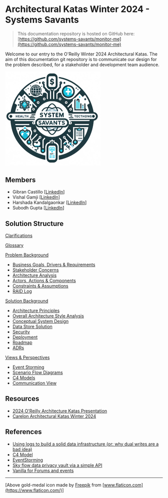 # Architectural Katas Winter 2024 - Systems Savants

<!-- <img src="assets/images/gold-medal.png" width="150" height="150"/> **1st Place Winners of the O'Reilly Architecture Katas Winter 2024** -->

> This documentation repository is hosted on GitHub here: [https://github.com/systems-savants/monitor-me](https://github.com/systems-savants/monitor-me)

Welcome to our entry to the O'Reilly Winter 2024 Architectural Katas. The aim of this documentation git repository is to communicate our design for the problem described, for a stakeholder and development team audience.

<img src="assets/images/syst_savants_logo.png" alt="The Systems Savants logo" style="zoom:50%;" />

## Members
- Gibran Castillo [[LinkedIn](https://www.linkedin.com/in/gibran-castillo/)]
- Vishal Gamji [[LinkedIn](https://www.linkedin.com/in/vishalgamji/)]
- Harshada Kandalgaonkar [[LinkedIn](https://www.linkedin.com/in/harshada-kandalgaonkar/)]
- Subodh Gupta [[LinkedIn](https://www.linkedin.com/in/pending/)]

## Solution Structure

[Clarifications](Clarifications.md)

[Glossary](Glossary.md)

[Problem Background](1.ProblemBackground/README.md)

- [Business Goals, Drivers & Requirements](1.ProblemBackground/BusinessGoalsDriversAndRequirements.md)
- [Stakeholder Concerns](1.ProblemBackground/StakeholderConcerns.md)
- [Architecture Analysis](1.ProblemBackground/ArchitectureAnalysis.md)
- [Actors, Actions & Components](1.ProblemBackground/ActorsActionsAndComponents.md)
- [Constraints & Assumptions](1.ProblemBackground/ConstraintsAndAssumptions.md)
- [RAID Log](1.ProblemBackground/RAID.md)

[Solution Background](2.SolutionBackground/README.md)

- [Architecture Principles](2.SolutionBackground/ArchitecturePrinciples.md)
- [Overall Architecture Style Analysis](2.SolutionBackground/ArchitecturePatterns.md)
- [Conceptual System Design](2.SolutionBackground/Conceptual.md)
- [Data Store Solution](2.SolutionBackground/DataStore.md)
- [Security](2.SolutionBackground/Security.md)
- [Deployment](2.SolutionBackground/Deployment.md)
- [Roadmap](2.SolutionBackground/Roadmap.md)
- [ADRs](4.ADRs/README.md)

[Views & Perspectives](3.ViewsAndPerspectives/README.md)

- [Event Storming](3.ViewsAndPerspectives/EventStorming/README.md)
- [Scenario Flow Diagrams](3.ViewsAndPerspectives/scenarios/README.md)
- [C4 Models](3.ViewsAndPerspectives/C4Models/README.md)
- [Communication View](3.ViewsAndPerspectives/CommunicationView/README.md)

## Resources <a href='#' id='resources'></a>

- [2024 O'Reilly Architecture Katas Presentation](assets/docs/2024_oreilly_architectural_katas.pdf)
- [Carelon Architectural Katas Winter 2024](assets/docs/Carelon-Architectual-Katas-Winter-2024.pdf)

## References

- [Using logs to build a solid data infrastructure (or: why dual writes are a bad idea)](https://martin.kleppmann.com/2015/05/27/logs-for-data-infrastructure.html)
- [C4 Model](https://c4model.com/)
- [EventStorming](https://www.eventstorming.com/)
- [Sky flow data privacy vault via a simple API](https://www.skyflow.com/)  
- [Vanilla for Forums and events ](https://vanillaforums.com/en/)

---

[Above gold-medal icon made by [Freepik](https://www.freepik.com) from [www.flaticon.com](https://www.flaticon.com/)]